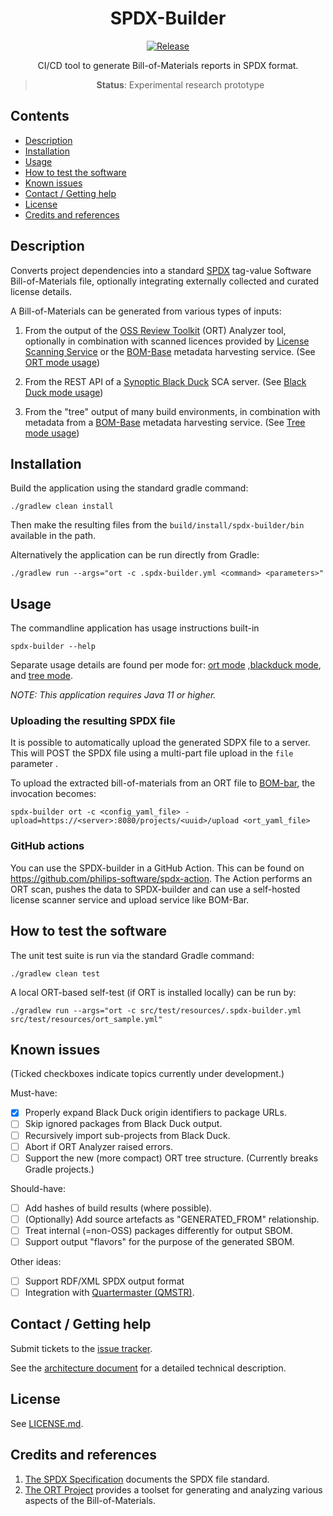 <div align="center">

# SPDX-Builder

[![Release](https://img.shields.io/github/release/philips-software/spdx-builder.svg)](https://github.com/philips-software/spdx-builder/releases)

CI/CD tool to generate Bill-of-Materials reports in SPDX format.
> **Status**: Experimental research prototype

</div>

## Contents

- [Description](#Description)
- [Installation](#installation)
- [Usage](#usage)
- [How to test the software](#how-to-test-the-software)
- [Known issues](#known-issues)
- [Contact / Getting help](#contact--getting-help)
- [License](#license)
- [Credits and references](#credits-and-references)

## Description

Converts project dependencies into a standard
[SPDX](https://spdx.github.io/spdx-spec) tag-value Software Bill-of-Materials
file, optionally integrating externally collected and curated license details.

A Bill-of-Materials can be generated from various types of inputs:

1. From the output of
   the [OSS Review Toolkit](https://github.com/oss-review-toolkit/ort) (ORT)
   Analyzer tool, optionally in combination with scanned licences provided by
   [License Scanning Service](https://github.com/philips-software/license-scanner)
   or the [BOM-Base](https://github.com/philips-software/bom-base) metadata
   harvesting service. (See [ORT mode usage](docs/usage_with_ort.md))

2. From the REST API of
   a [Synoptic Black Duck](https://www.synopsys.com/software-integrity/security-testing/software-composition-analysis.html)
   SCA server. (See [Black Duck mode usage](docs/usage_with_black_duck.md))

3. From the "tree" output of many build environments, in combination with
   metadata from a [BOM-Base](https://github.com/philips-software/bom-base)
   metadata harvesting service. (See [Tree mode usage](docs/usage_with_tree.md))

## Installation

Build the application using the standard gradle command:

```shell
./gradlew clean install
```

Then make the resulting files from the `build/install/spdx-builder/bin`
available in the path.

Alternatively the application can be run directly from Gradle:

```shell
./gradlew run --args="ort -c .spdx-builder.yml <command> <parameters>"
```

## Usage

The commandline application has usage instructions built-in

```shell
spdx-builder --help
```

Separate usage details are found per mode for: [ort mode](docs/usage_with_ort.md)
,[blackduck mode](docs/usage_with_black_duck.md),
and [tree mode](docs/usage_with_tree.md).

_NOTE: This application requires Java 11 or higher._

### Uploading the resulting SPDX file

It is possible to automatically upload the generated SDPX file to a server. This
will POST the SPDX file using a multi-part file upload in the `file` parameter .

To upload the extracted bill-of-materials from an ORT file
to [BOM-bar](https://github.com/philips-software/bom-bar), the invocation
becomes:

```shell
spdx-builder ort -c <config_yaml_file> -upload=https://<server>:8080/projects/<uuid>/upload <ort_yaml_file>
```

### GitHub actions

You can use the SPDX-builder in a GitHub Action. This can be found on
<https://github.com/philips-software/spdx-action>. The Action performs an ORT
scan, pushes the data to SPDX-builder and can use a self-hosted license scanner
service and upload service like BOM-Bar. 

## How to test the software

The unit test suite is run via the standard Gradle command:

```shell
./gradlew clean test
```

A local ORT-based self-test (if ORT is installed locally) can be run by:

```shell
./gradlew run --args="ort -c src/test/resources/.spdx-builder.yml src/test/resources/ort_sample.yml"
```

## Known issues

(Ticked checkboxes indicate topics currently under development.)

Must-have:

- [x] Properly expand Black Duck origin identifiers to package URLs.
- [ ] Skip ignored packages from Black Duck output.
- [ ] Recursively import sub-projects from Black Duck.
- [ ] Abort if ORT Analyzer raised errors.
- [ ] Support the new (more compact) ORT tree structure. (Currently breaks Gradle projects.)

Should-have:

- [ ] Add hashes of build results (where possible).
- [ ] (Optionally) Add source artefacts as "GENERATED_FROM" relationship.
- [ ] Treat internal (=non-OSS) packages differently for output SBOM.
- [ ] Support output "flavors" for the purpose of the generated SBOM.

Other ideas:

- [ ] Support RDF/XML SPDX output format
- [ ] Integration with [Quartermaster (QMSTR)](https://qmstr.org/).

## Contact / Getting help

Submit tickets to
the [issue tracker](https://github.com/philips-software/spdx-builder/issues).

See the [architecture document](docs/architecture.md) for a detailed technical
description.

## License

See [LICENSE.md](LICENSE.md).

## Credits and references

1. [The SPDX Specification](https://spdx.github.io/spdx-spec) documents the SPDX
   file standard.
2. [The ORT Project](https://github.com/oss-review-toolkit) provides a toolset
   for generating and analyzing various aspects of the Bill-of-Materials.
